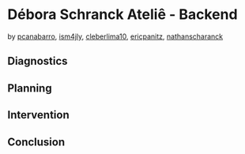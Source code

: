 # Débora Schranck Ateliê - Backend
by [pcanabarro](https://github.com/pcanabarro), [ism4jly](https://github.com/ism4jly), [cleberlima10](https://github.com/cleberlima10), [ericpanitz](https://github.com/ericpanitz), [nathanscharanck](https://github.com/NathanSchranck)

## Diagnostics

## Planning

## Intervention

## Conclusion
